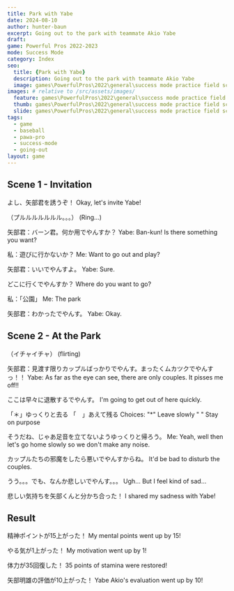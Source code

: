 ```yaml
---
title: Park with Yabe
date: 2024-08-10
author: hunter-baun
excerpt: Going out to the park with teammate Akio Yabe
draft: 
game: Powerful Pros 2022-2023
mode: Success Mode
category: Index
seo:
  title: {Park with Yabe}
  description: Going out to the park with teammate Akio Yabe
  image: games\PowerfulPros\2022\general\success mode practice field screen.png
images: # relative to /src/assets/images/
  feature: games\PowerfulPros\2022\general\success mode practice field screen.png
  thumb: games\PowerfulPros\2022\general\success mode practice field screen.png
  slide: games\PowerfulPros\2022\general\success mode practice field screen.png
tags:
  - game
  - baseball
  - pawa-pro
  - success-mode
  - going-out
layout: game
---
```


## Scene 1 - Invitation

よし、矢部君を誘うぞ！
Okay, let's invite Yabe!

（プルルルルルルル。。。）
(Ring...)

矢部君：バーン君。何か用でやんすか？
Yabe: Ban-kun! Is there something you want?

私：遊びに行かないか？
Me: Want to go out and play?

矢部君：いいでやんすよ。
Yabe: Sure.

どこに行くでやんすか？
Where do you want to go?

私：「公園」
Me: The park

矢部君：わかったでやんす。
Yabe: Okay.

## Scene 2 - At the Park

（イチャイチャ）
(flirting)

矢部君：見渡す限りカップルばっかりでやんす。まったくムカツクでやんすっ！！
Yabe: As far as the eye can see, there are only couples. It pisses me off!!

ここは早々に退散するでやんす。
I'm going to get out of here quickly.

「＊」ゆっくりと去る
「　」あえて残る
Choices:
"*" Leave slowly
" " Stay on purpose

そうだね、じゃあ足音を立てないようゆっくりと帰ろう。
Me: Yeah, well then let's go home slowly so we don't make any noise.

カップルたちの邪魔をしたら悪いでやんすからね。
It'd be bad to disturb the couples.

うう。。。でも、なんか悲しいでやんす。。。
Ugh... But I feel kind of sad...

悲しい気持ちを矢部くんと分かち合った！
I shared my sadness with Yabe!

## Result

精神ポイントが15上がった！
My mental points went up by 15!

やる気が1上がった！
My motivation went up by 1!

体力が35回復した！
35 points of stamina were restored!

矢部明雄の評価が10上がった！
Yabe Akio's evaluation went up by 10!
